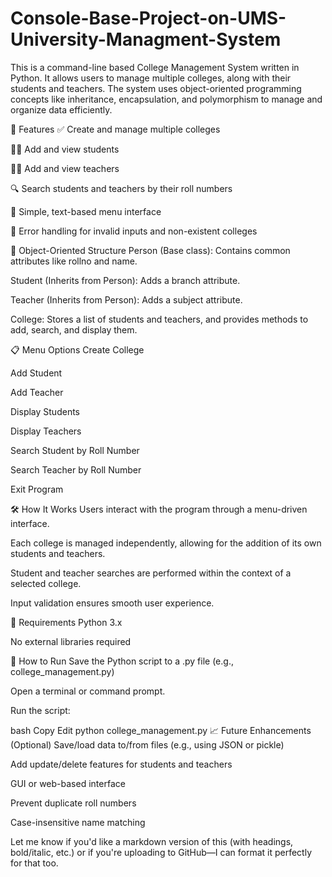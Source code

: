 # Console-Base-Project-on-UMS-University-Managment-System
This is a command-line based College Management System written in Python. It allows users to manage multiple colleges, along with their students and teachers. The system uses object-oriented programming concepts like inheritance, encapsulation, and polymorphism to manage and organize data efficiently.

🔧 Features
✅ Create and manage multiple colleges

👨‍🎓 Add and view students

👩‍🏫 Add and view teachers

🔍 Search students and teachers by their roll numbers

🧾 Simple, text-based menu interface

🛑 Error handling for invalid inputs and non-existent colleges

🧱 Object-Oriented Structure
Person (Base class): Contains common attributes like rollno and name.

Student (Inherits from Person): Adds a branch attribute.

Teacher (Inherits from Person): Adds a subject attribute.

College: Stores a list of students and teachers, and provides methods to add, search, and display them.

📋 Menu Options
Create College

Add Student

Add Teacher

Display Students

Display Teachers

Search Student by Roll Number

Search Teacher by Roll Number

Exit Program

🛠 How It Works
Users interact with the program through a menu-driven interface.

Each college is managed independently, allowing for the addition of its own students and teachers.

Student and teacher searches are performed within the context of a selected college.

Input validation ensures smooth user experience.

📌 Requirements
Python 3.x

No external libraries required

🚀 How to Run
Save the Python script to a .py file (e.g., college_management.py)

Open a terminal or command prompt.

Run the script:

bash
Copy
Edit
python college_management.py
📈 Future Enhancements (Optional)
Save/load data to/from files (e.g., using JSON or pickle)

Add update/delete features for students and teachers

GUI or web-based interface

Prevent duplicate roll numbers

Case-insensitive name matching

Let me know if you'd like a markdown version of this (with headings, bold/italic, etc.) or if you're uploading to GitHub—I can format it perfectly for that too.
